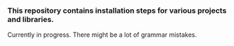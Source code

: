 ### This repository contains installation steps for various projects and libraries.

Currently in progress. There might be a lot of grammar mistakes. 